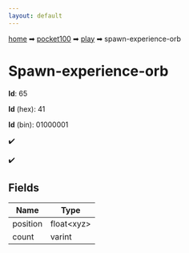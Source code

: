 ```yaml
---
layout: default
---
```


[home](/) ➡ [pocket100](/protocol/pocket100) ➡ [play](/protocol/pocket100/play) ➡ spawn-experience-orb

# Spawn-experience-orb

**Id**: 65

**Id** (hex): 41

**Id** (bin): 01000001

✔️

✔️

## Fields

Name | Type
---|---
position | float&lt;xyz&gt;
count | varint

